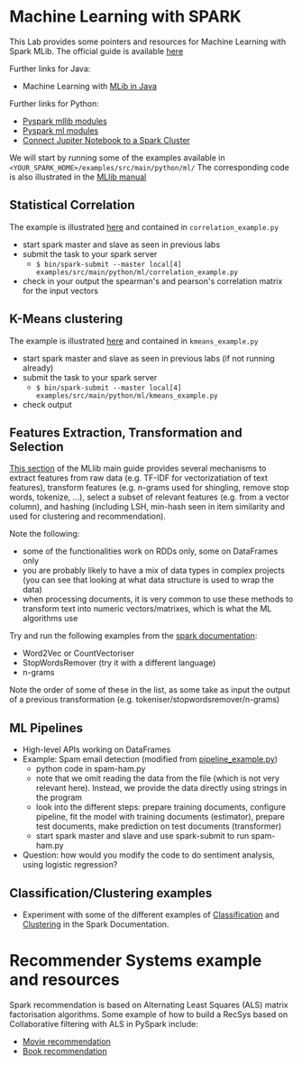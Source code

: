 # Machine Learning with SPARK
This Lab provides some pointers and resources for Machine Learning with Spark MLib.
The official guide is available [here](https://spark.apache.org/docs/2.3.0/ml-guide.html)

Further links for Java:
* Machine Learning with [MLib in Java](https://www.tutorialkart.com/apache-spark/apache-spark-mllib-scalable-machine-learning-library/)

Further links for Python: 
* [Pyspark mllib modules](https://spark.apache.org/docs/2.3.0/api/python/pyspark.mllib.html)
* [Pyspark ml modules](https://spark.apache.org/docs/2.3.0/api/python/pyspark.ml.html)
* [Connect Jupiter Notebook to a Spark Cluster](https://www.bmc.com/blogs/jupyter-notebooks-apache-spark/)


We will start by running some of the examples available in `<YOUR_SPARK_HOME>/examples/src/main/python/ml/`
The corresponding code is also illustrated in the [MLlib manual](https://spark.apache.org/docs/2.3.0/ml-guide.html)

## Statistical Correlation
The example is illustrated [here](https://spark.apache.org/docs/2.3.0/ml-guide.html) and contained in `correlation_example.py`
* start spark master and slave as seen in previous labs
* submit the task to your spark server
  - `$ bin/spark-submit --master local[4] examples/src/main/python/ml/correlation_example.py`
* check in your output the spearman's and pearson's correlation matrix for the input vectors

## K-Means clustering
The example is illustrated [here](https://spark.apache.org/docs/2.3.0/ml-clustering.html#k-means) and contained in `kmeans_example.py`
* start spark master and slave as seen in previous labs (if not running already)
* submit the task to your spark server
  - `$ bin/spark-submit --master local[4] examples/src/main/python/ml/kmeans_example.py`
* check output

## Features Extraction, Transformation and Selection
[This section](https://spark.apache.org/docs/2.3.0/ml-features.html) of the MLlib main guide provides several mechanisms to extract features from raw data (e.g. TF-IDF for vectorizatiation of text features), transform features (e.g. n-grams used for shingling, remove stop words, tokenize, ...), select a subset of relevant features (e.g. from a vector column), and hashing (including LSH, min-hash seen in item similarity and used for clustering and recommendation).

Note the following:
  * some of the functionalities work on RDDs only, some on DataFrames only
  * you are probably likely to have a mix of data types in complex projects (you can see that looking at what data structure is used to wrap the data) 
  * when processing documents, it is very common to use these methods to transform text into numeric vectors/matrixes, which is what the ML algorithms use

Try and run the following examples from the [spark documentation](https://spark.apache.org/docs/2.3.0/ml-features.html):
  * Word2Vec or CountVectoriser
  * StopWordsRemover (try it with a different language)
  * n-grams 

Note the order of some of these in the list, as some take as input  the output of a previous transformation (e.g. tokeniser/stopwordsremover/n-grams)  

## ML Pipelines
  * High-level APIs working on DataFrames
  * Example: Spam email detection (modified from [pipeline_example.py](https://spark.apache.org/docs/2.3.0/ml-pipeline.html#example-pipeline))
    - python code in spam-ham.py
    - note that we omit reading the data from the file (which is not very relevant here). Instead, we provide the data directly using strings in the program
    - look into the different steps: prepare training documents, configure pipeline, fit the model with training documents (estimator), prepare test documents, make prediction on test documents (transformer)
    - start spark master and slave and use spark-submit to run spam-ham.py
  * Question: how would you modify the code to do sentiment analysis, using logistic regression?
  
##  Classification/Clustering examples
 * Experiment with some of the different examples of [Classification](https://spark.apache.org/docs/2.3.0/ml-classification-regression.html) and [Clustering](https://spark.apache.org/docs/2.3.0/ml-clustering.html) in the Spark Documentation.

# Recommender Systems example and resources
Spark recommendation is based on Alternating Least Squares (ALS) matrix factorisation algorithms. Some example of how to build a RecSys based on Collaborative filtering with ALS in PySpark include:
  * [Movie recommendation](https://spark.apache.org/docs/2.3.0/ml-collaborative-filtering.html)
  * [Book recommendation](https://towardsdatascience.com/building-a-recommendation-engine-to-recommend-books-in-spark-f09334d47d67)
  
<!--* [Example Collaborative Filtering](https://www.tutorialspoint.com/pyspark/pyspark_mllib.htm)
Recommendation with Mlib in Python:
Python/Scala: http://ampcamp.berkeley.edu/5/exercises/movie-recommendation-with-mllib.html
https://medium.com/analytics-vidhya/crafting-recommendation-engine-in-pyspark-a7ca242ad40a
PySpark and MLIB tutorial: https://www.tutorialspoint.com/pyspark/pyspark_mllib.htm
Databrics: https://databricks-prod-cloudfront.cloud.databricks.com/public/4027ec902e239c93eaaa8714f173bcfc/3741049972324885/1723574684687027/4413065072037724/latest.html
CollabFiltering with ALS https://towardsdatascience.com/build-recommendation-system-with-pyspark-using-alternating-least-squares-als-matrix-factorisation-ebe1ad2e7679
BookRecommendation: https://towardsdatascience.com/building-a-recommendation-engine-to-recommend-books-in-spark-f09334d47d67 -->

